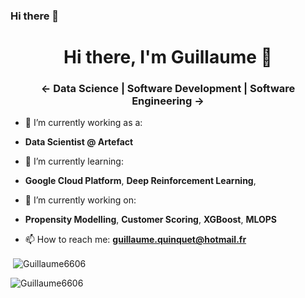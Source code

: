 ### Hi there 👋
<h1 align="center">Hi there, I'm Guillaume 👋</h1>
<h3 align="center"> <- Data Science | Software Development | Software Engineering -></h3>

- 🔭 I’m currently working as a:
 * **Data Scientist @ Artefact**
 
- 🌱 I’m currently learning:
 * **Google Cloud Platform**, **Deep Reinforcement Learning**, 
 
 - 🔭 I’m currently working on:
* **Propensity Modelling**, **Customer Scoring**, **XGBoost**, **MLOPS**
 
- 📫 How to reach me: **guillaume.quinquet@hotmail.fr**

<p>&nbsp;<img align="center" src="https://github-readme-stats.vercel.app/api?username=Guillaume6606&show_icons=true&locale=en" alt="Guillaume6606" /></p>
<p><img align="center" src="https://github-readme-streak-stats.herokuapp.com/?user=Guillaume6606&" alt="Guillaume6606" /></p>

<!--
**Guillaume6606/Guillaume6606** is a ✨ _special_ ✨ repository because its `README.md` (this file) appears on your GitHub profile.

Here are some ideas to get you started:

- 🔭 I’m currently working on ...
 ...
- 👯 I’m looking to collaborate on ...
- 🤔 I’m looking for help with ...
- 💬 Ask me about ...
 ...
- ⚡ Fun fact: ...

- :necktie: 

- :desktop_computer: I’m currently working on:  

-->




